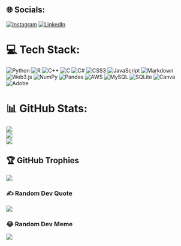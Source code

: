 
## 🌐 Socials:
[![Instagram](https://img.shields.io/badge/Instagram-%23E4405F.svg?logo=Instagram&logoColor=white)](https://instagram.com/samzjy_1204) [![LinkedIn](https://img.shields.io/badge/LinkedIn-%230077B5.svg?logo=linkedin&logoColor=white)](https://www.linkedin.com/in/jiayouz/) 

# 💻 Tech Stack:
![Python](https://img.shields.io/badge/python-3670A0?style=for-the-badge&logo=python&logoColor=ffdd54) ![R](https://img.shields.io/badge/r-%23276DC3.svg?style=for-the-badge&logo=r&logoColor=white) ![C++](https://img.shields.io/badge/c++-%2300599C.svg?style=for-the-badge&logo=c%2B%2B&logoColor=white) ![C](https://img.shields.io/badge/c-%2300599C.svg?style=for-the-badge&logo=c&logoColor=white) ![C#](https://img.shields.io/badge/c%23-%23239120.svg?style=for-the-badge&logo=csharp&logoColor=white)  ![CSS3](https://img.shields.io/badge/css3-%231572B6.svg?style=for-the-badge&logo=css3&logoColor=white) ![JavaScript](https://img.shields.io/badge/javascript-%23323330.svg?style=for-the-badge&logo=javascript&logoColor=%23F7DF1E) ![Markdown](https://img.shields.io/badge/markdown-%23000000.svg?style=for-the-badge&logo=markdown&logoColor=white)  ![Web3.js](https://img.shields.io/badge/web3.js-F16822?style=for-the-badge&logo=web3.js&logoColor=white) ![NumPy](https://img.shields.io/badge/numpy-%23013243.svg?style=for-the-badge&logo=numpy&logoColor=white) ![Pandas](https://img.shields.io/badge/pandas-%23150458.svg?style=for-the-badge&logo=pandas&logoColor=white) ![AWS](https://img.shields.io/badge/AWS-%23FF9900.svg?style=for-the-badge&logo=amazon-aws&logoColor=white) ![MySQL](https://img.shields.io/badge/mysql-%2300000f.svg?style=for-the-badge&logo=mysql&logoColor=white) ![SQLite](https://img.shields.io/badge/sqlite-%2307405e.svg?style=for-the-badge&logo=sqlite&logoColor=white) ![Canva](https://img.shields.io/badge/Canva-%2300C4CC.svg?style=for-the-badge&logo=Canva&logoColor=white) ![Adobe](https://img.shields.io/badge/adobe-%23FF0000.svg?style=for-the-badge&logo=adobe&logoColor=white)
# 📊 GitHub Stats:
![](https://github-readme-stats.vercel.app/api?username=Sam120204&theme=swift&hide_border=false&include_all_commits=true&count_private=true)<br/>
![](https://github-readme-streak-stats.herokuapp.com/?user=Sam120204&theme=swift&hide_border=false)<br/>
![](https://github-readme-stats.vercel.app/api/top-langs/?username=Sam120204&theme=swift&hide_border=false&include_all_commits=true&count_private=true&layout=compact)

## 🏆 GitHub Trophies
![](https://github-profile-trophy.vercel.app/?username=Sam120204&theme=flat&no-frame=false&no-bg=false&margin-w=4)

### ✍️ Random Dev Quote
![](https://quotes-github-readme.vercel.app/api?type=vetical&theme=light)

### 😂 Random Dev Meme
![](https://www.google.com/imgres?q=software%20developer%20memes%20funny&imgurl=https%3A%2F%2Fcdn.hashnode.com%2Fres%2Fhashnode%2Fimage%2Fupload%2Fv1643651007781%2FZlb8Pxfbc.png%3Fauto%3Dcompress%2Cformat%26format%3Dwebp&imgrefurl=https%3A%2F%2Fmuthuannamalai.tech%2F17-ridiculously-funny-programming-memes-for-developers&docid=1lefafM63gNlBM&tbnid=ldD87tan-2hF8M&vet=12ahUKEwis-ZzX86KGAxWBkIkEHV82DUcQM3oECFkQAA..i&w=640&h=640&hcb=2&ved=2ahUKEwis-ZzX86KGAxWBkIkEHV82DUcQM3oECFkQAA)

<!-- Proudly created with GPRM ( https://gprm.itsvg.in ) -->
